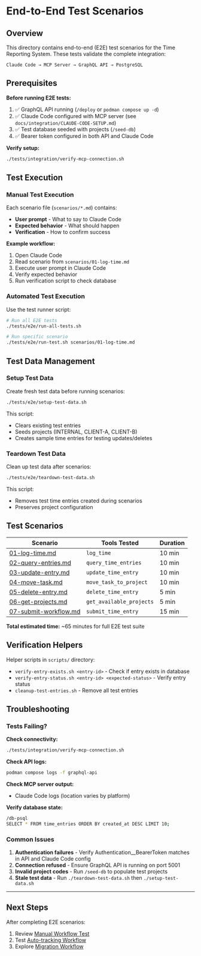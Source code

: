 # End-to-End Test Scenarios

## Overview

This directory contains end-to-end (E2E) test scenarios for the Time Reporting System. These tests validate the complete integration:

```
Claude Code → MCP Server → GraphQL API → PostgreSQL
```

## Prerequisites

**Before running E2E tests:**

1. ✅ GraphQL API running (`/deploy` or `podman compose up -d`)
2. ✅ Claude Code configured with MCP server (see `docs/integration/CLAUDE-CODE-SETUP.md`)
3. ✅ Test database seeded with projects (`/seed-db`)
4. ✅ Bearer token configured in both API and Claude Code

**Verify setup:**
```bash
./tests/integration/verify-mcp-connection.sh
```

## Test Execution

### Manual Test Execution

Each scenario file (`scenarios/*.md`) contains:
- **User prompt** - What to say to Claude Code
- **Expected behavior** - What should happen
- **Verification** - How to confirm success

**Example workflow:**
1. Open Claude Code
2. Read scenario from `scenarios/01-log-time.md`
3. Execute user prompt in Claude Code
4. Verify expected behavior
5. Run verification script to check database

### Automated Test Execution

Use the test runner script:

```bash
# Run all E2E tests
./tests/e2e/run-all-tests.sh

# Run specific scenario
./tests/e2e/run-test.sh scenarios/01-log-time.md
```

## Test Data Management

### Setup Test Data

Create fresh test data before running scenarios:

```bash
./tests/e2e/setup-test-data.sh
```

This script:
- Clears existing test entries
- Seeds projects (INTERNAL, CLIENT-A, CLIENT-B)
- Creates sample time entries for testing updates/deletes

### Teardown Test Data

Clean up test data after scenarios:

```bash
./tests/e2e/teardown-test-data.sh
```

This script:
- Removes test time entries created during scenarios
- Preserves project configuration

## Test Scenarios

| Scenario | Tools Tested | Duration |
|----------|-------------|----------|
| [01-log-time.md](scenarios/01-log-time.md) | `log_time` | 10 min |
| [02-query-entries.md](scenarios/02-query-entries.md) | `query_time_entries` | 10 min |
| [03-update-entry.md](scenarios/03-update-entry.md) | `update_time_entry` | 10 min |
| [04-move-task.md](scenarios/04-move-task.md) | `move_task_to_project` | 10 min |
| [05-delete-entry.md](scenarios/05-delete-entry.md) | `delete_time_entry` | 5 min |
| [06-get-projects.md](scenarios/06-get-projects.md) | `get_available_projects` | 5 min |
| [07-submit-workflow.md](scenarios/07-submit-workflow.md) | `submit_time_entry` | 15 min |

**Total estimated time:** ~65 minutes for full E2E test suite

## Verification Helpers

Helper scripts in `scripts/` directory:

- `verify-entry-exists.sh <entry-id>` - Check if entry exists in database
- `verify-entry-status.sh <entry-id> <expected-status>` - Verify entry status
- `cleanup-test-entries.sh` - Remove all test entries

## Troubleshooting

### Tests Failing?

**Check connectivity:**
```bash
./tests/integration/verify-mcp-connection.sh
```

**Check API logs:**
```bash
podman compose logs -f graphql-api
```

**Check MCP server output:**
- Claude Code logs (location varies by platform)

**Verify database state:**
```bash
/db-psql
SELECT * FROM time_entries ORDER BY created_at DESC LIMIT 10;
```

### Common Issues

1. **Authentication failures** - Verify Authentication__BearerToken matches in API and Claude Code config
2. **Connection refused** - Ensure GraphQL API is running on port 5001
3. **Invalid project codes** - Run `/seed-db` to populate test projects
4. **Stale test data** - Run `./teardown-test-data.sh` then `./setup-test-data.sh`

---

## Next Steps

After completing E2E scenarios:
1. Review [Manual Workflow Test](../../docs/workflows/MANUAL-TIME-LOGGING.md)
2. Test [Auto-tracking Workflow](../../docs/workflows/AUTO-TRACKING-TEST.md)
3. Explore [Migration Workflow](../../docs/workflows/MIGRATION-WORKFLOW-TEST.md)
